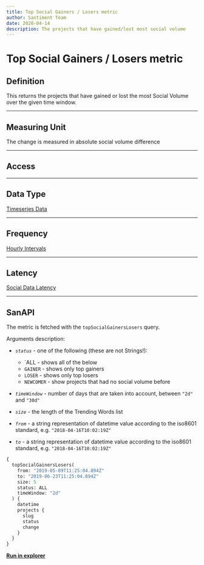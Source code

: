 ```yaml
---
title: Top Social Gainers / Losers metric
author: Santiment Team
date: 2020-04-14
description: The projects that have gained/lost most social volume
---
```

# Top Social Gainers / Losers metric

## Definition

This returns the projects that have gained or lost the most Social
Volume over the given time window.

---

## Measuring Unit

The change is measured in absolute social volume difference

---

## Access

---

## Data Type

[Timeseries Data](/metrics/details/data-type#timeseries-data)

---

## Frequency

[Hourly Intervals](/metrics/details/frequency#hourly-frequency)

---

## Latency

[Social Data Latency](/metrics/details/latency#social-data-latency)

---

## SanAPI

The metric is fetched with the `topSocialGainersLosers` query.

Arguments description:

- _`status`_ - one of the following (these are not Strings!):

  - `ALL - shows all of the below
  - `GAINER` - shows only top gainers
  - `LOSER` - shows only top losers
  - `NEWCOMER` - show projects that had no social volume before

- _`timeWindow`_ - number of days that are taken into account, between
  `"2d"` and `"30d"`
- _`size`_ - the length of the Trending Words list
- _`from`_ - a string representation of datetime value according to the
  iso8601 standard, e.g. `"2018-04-16T10:02:19Z"`
- _`to`_ - a string representation of datetime value according to the
  iso8601 standard, e.g. `"2018-04-16T10:02:19Z"`

```graphql
{
  topSocialGainersLosers(
    from: "2019-05-09T11:25:04.894Z"
    to: "2019-06-23T11:25:04.894Z"
    size: 5
    status: ALL
    timeWindow: "2d"
  ) {
    datetime
    projects {
      slug
      status
      change
    }
  }
}
```

[**Run in
explorer**](<https://api.santiment.net/graphiql?variables=%7B%7D&query=%7B%0A%20%20topSocialGainersLosers(from%3A%20%222019-05-09T11%3A25%3A04.894Z%22%2C%20to%3A%20%222019-06-23T11%3A25%3A04.894Z%22%2C%20size%3A%205%2C%20status%3A%20ALL%2C%20timeWindow%3A%20%222d%22)%20%7B%0A%20%20%20%20datetime%0A%20%20%20%20projects%20%7B%0A%20%20%20%20%20%20slug%0A%20%20%20%20%20%20status%0A%20%20%20%20%20%20change%0A%20%20%20%20%7D%0A%20%20%7D%0A%7D%0A>)
